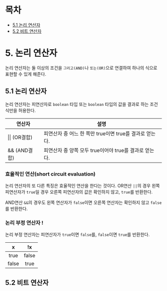 # 목차

- [5.1 논리 연산자](#51-논리-연산자)
- [5.2 비트 연산자](#52-비트-연산자)

# 5. 논리 연산자

논리 연산자는 둘 이상의 조건을 `그리고(AND)`나 `또는(OR)`으로 연결하여 하나의 식으로 표현할 수 있게 해준다.

## 5.1 논리 연산자

논리 연산자는 피연산자로 `boolean` 타입 또는 `boolean` 타입의 값을 결과로 하는 조건식만을 허용한다.

| 연산자        | 설명                                                    |
| ------------- | ------------------------------------------------------- |
| \|\| (OR결합) | 피연산자 중 어느 한 쪽만 true이면 true를 결과로 얻는다. |
| && (AND결합)  | 피연산자 중 양쪽 모두 true이어야 true를 결과로 얻는다.  |

### 효율적인 연산(short circuit evaluation)

논리 연산자의 또 다른 특징은 효율적인 연산을 한다는 것이다. OR연산 `||`의 경우 왼쪽 피연산자가 `true`일 경우 오른쪽 피연산자의 값은 확인하지 않고, `true`를 반환한다.

AND연산 `&&`의 경우도 왼쪽 연산자가 `false`이면 오른쪽 연산자는 확인하지 않고 `false`를 반환한다.

### 논리 부정 연산자 !

논리 부정 연산자는 피연산자가 `true`이면 `false`를, `false`이면 `true`를 반환한다.

|   x   |  !x   |
| :---: | :---: |
| true  | false |
| false | true  |

## 5.2 비트 연산자
